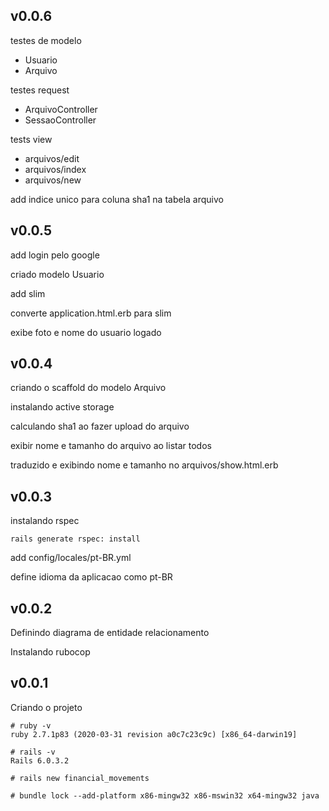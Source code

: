 ## v0.0.6

testes de modelo

 * Usuario
 * Arquivo

testes request

  * ArquivoController
  * SessaoController

tests view

  * arquivos/edit
  * arquivos/index
  * arquivos/new

add indice unico para coluna sha1 na tabela arquivo

## v0.0.5

add login pelo google

criado modelo Usuario

add slim

converte application.html.erb para slim

exibe foto e nome do usuario logado

## v0.0.4

criando o scaffold do modelo Arquivo

instalando active storage

calculando sha1 ao fazer upload do arquivo

exibir nome e tamanho do arquivo ao listar todos

traduzido e exibindo nome e tamanho no arquivos/show.html.erb

## v0.0.3

instalando rspec

```
rails generate rspec: install
```

add config/locales/pt-BR.yml

define idioma da aplicacao como pt-BR

## v0.0.2

Definindo diagrama de entidade relacionamento

Instalando rubocop

## v0.0.1

Criando o projeto

```
# ruby -v
ruby 2.7.1p83 (2020-03-31 revision a0c7c23c9c) [x86_64-darwin19]

# rails -v
Rails 6.0.3.2

# rails new financial_movements

# bundle lock --add-platform x86-mingw32 x86-mswin32 x64-mingw32 java
```
